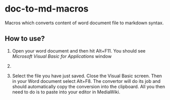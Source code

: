 # doc-to-md-macros
Macros which converts content of word document file to markdown syntax.

## How to use?

1. Open your word document and then hit Alt+F11.
You should see _Microsoft Visual Basic for Applications_ window


2.
3. Select the file you have just saved.
Close the Visual Basic screen.
Then in your Word document select Alt+F8.
The convertor will do its job and should automatically copy the conversion into the clipboard.
All you then need to do is to paste into your editor in MediaWiki.

